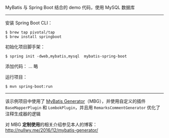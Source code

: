 MyBatis 与 Spring Boot 结合的 demo 代码，使用 MySQL 数据库

---

安装 Spring Boot CLI：

```
$ brew tap pivotal/tap
$ brew install springboot
```

初始化项目脚手架：

```
$ spring init -dweb,mybatis,mysql  mybatis-spring-boot
```

添加代码：
... 略

运行项目：

```
$ mvn spring-boot:run
```

---

该示例项目中使用了 [MyBatis Generator](http://www.mybatis.org/generator/)（MBG），并使用自定义的插件 `BaseMapperPlugin` 和 `LombokPlugin`，并且用 `RemarksCommentGenerator` 优化了注释生成器的逻辑


对 MBG **定制使用**的相关介绍参见本人的博客：<http://nullwy.me/2016/12/mybatis-generator/>